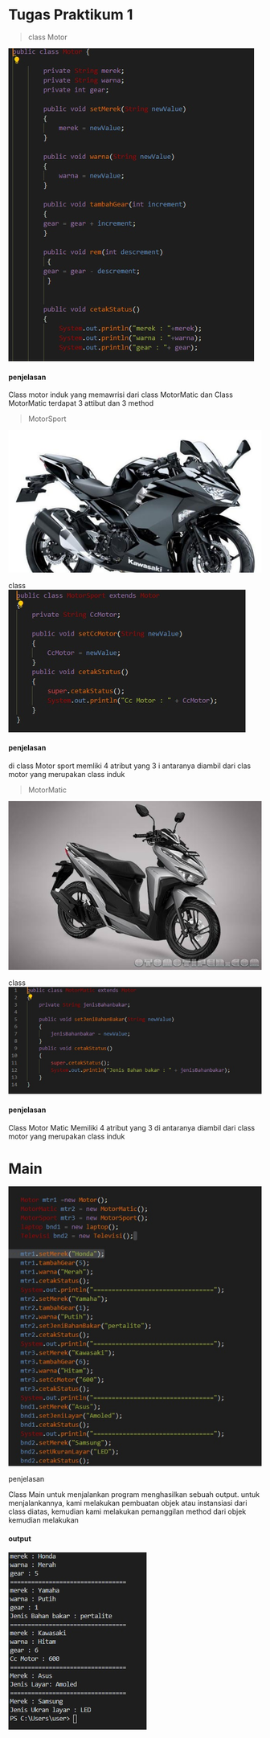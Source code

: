 # Tugas Praktikum 1

<blockquote>class Motor </blockquote>

<img src="img/cm.jpg">

<h4>penjelasan </h4>

Class motor induk yang memawrisi dari class MotorMatic dan Class MotorMatic
terdapat 3 attibut dan 3 method


<blockquote>MotorSport </blockquote>

<img src="img/ms.jpg">


class
<img src="img/cms.jpg">

<h4>penjelasan </h4>

di class Motor sport memliki 4 atribut yang 3 i antaranya diambil dari
clas motor yang merupakan class induk


<blockquote>MotorMatic </blockquote>

<img src="img/mm.jpg">

class
<img src="img/cmm.jpg">

<h4>penjelasan </h4>

Class Motor Matic Memiliki 4 atribut yang 3 di antaranya diambil dari
class motor yang merupakan class induk


# Main

<img src="img/cmain.jpg">


penjelasan

Class Main untuk menjalankan program menghasilkan sebuah output. untuk menjalankannya,
kami melakukan pembuatan objek atau instansiasi dari class diatas, kemudian kami melakukan pemanggilan 
method dari objek kemudian melakukan

<h4>output <h4>

<img src="img/out.jpg">
